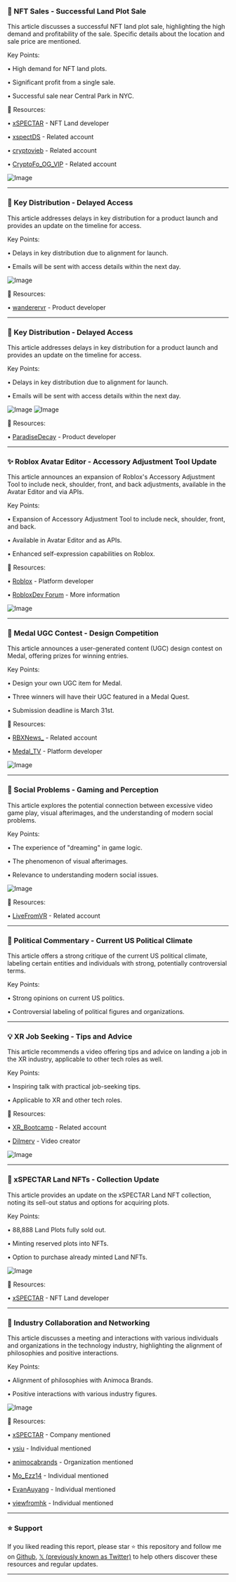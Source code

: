### 🤖 NFT Sales - Successful Land Plot Sale

This article discusses a successful NFT land plot sale, highlighting the high demand and profitability of the sale.  Specific details about the location and sale price are mentioned.

Key Points:

• High demand for NFT land plots.


• Significant profit from a single sale.


• Successful sale near Central Park in NYC.


🔗 Resources:

• [xSPECTAR](https://x.com/xSPECTAR) -  NFT Land developer


• [xspectDS](https://x.com/xspectDS) -  Related account


• [cryptovieb](https://x.com/cryptovieb) - Related account


• [CryptoFo_OG_VIP](https://x.com/CryptoFo_OG_VIP) - Related account


![Image](https://pbs.twimg.com/media/Gm1rLiRbwAAX-Nr?format=jpg&name=small)


---

### 🤖 Key Distribution -  Delayed Access

This article addresses delays in key distribution for a product launch and provides an update on the timeline for access.

Key Points:

• Delays in key distribution due to alignment for launch.


• Emails will be sent with access details within the next day.



![Image](https://pbs.twimg.com/media/Gm2DQ3wWgAAhAGv?format=jpg&name=small)

🔗 Resources:

• [wanderervr](https://x.com/wanderervr) -  Product developer


---

### 🤖 Key Distribution - Delayed Access

This article addresses delays in key distribution for a product launch and provides an update on the timeline for access.

Key Points:

• Delays in key distribution due to alignment for launch.


• Emails will be sent with access details within the next day.



![Image](https://pbs.twimg.com/tweet_video_thumb/Gm2LBenbUAANK5n.jpg)
![Image](https://pbs.twimg.com/media/Gm2DQ3wWgAAhAGv?format=jpg&name=240x240)

🔗 Resources:

• [ParadiseDecay](https://x.com/ParadiseDecay) - Product developer


---

### ✨ Roblox Avatar Editor - Accessory Adjustment Tool Update

This article announces an expansion of Roblox's Accessory Adjustment Tool to include neck, shoulder, front, and back adjustments, available in the Avatar Editor and via APIs.

Key Points:

• Expansion of Accessory Adjustment Tool to include neck, shoulder, front, and back.


• Available in Avatar Editor and as APIs.


• Enhanced self-expression capabilities on Roblox.


🔗 Resources:

• [Roblox](https://x.com/Roblox) -  Platform developer


• [RobloxDev Forum](https://devforum.roblox.com/t/accessory-adjustment-apis-for-neck-shoulder-front-and-back/3569059) -  More information


![Image](https://pbs.twimg.com/ext_tw_video_thumb/1904285391991271424/pu/img/kPjU7A37pXo4u9FY.jpg)


---

### 🚀 Medal UGC Contest - Design Competition

This article announces a user-generated content (UGC) design contest on Medal, offering prizes for winning entries.

Key Points:

• Design your own UGC item for Medal.


• Three winners will have their UGC featured in a Medal Quest.


• Submission deadline is March 31st.


🔗 Resources:

• [RBXNews_](https://x.com/RBXNews_) - Related account


• [Medal_TV](https://x.com/Medal_TV) - Platform developer


![Image](https://pbs.twimg.com/media/Gm1KsGWaUAAFhJn?format=jpg&name=small)


---

### 🤖 Social Problems -  Gaming and Perception

This article explores the potential connection between excessive video game play, visual afterimages, and the understanding of modern social problems.

Key Points:

•  The experience of "dreaming" in game logic.


•  The phenomenon of visual afterimages.


•  Relevance to understanding modern social issues.



![Image](https://pbs.twimg.com/ext_tw_video_thumb/1904266005913718784/pu/img/PfAZ0czAb6Y4pxmj.jpg)

🔗 Resources:

• [LiveFromVR](https://x.com/LiveFromVR) -  Related account


---

### 🤖 Political Commentary - Current US Political Climate

This article offers a strong critique of the current US political climate, labeling certain entities and individuals with strong, potentially controversial terms.

Key Points:

•  Strong opinions on current US politics.


•  Controversial labeling of political figures and organizations.



---

### 💡 XR Job Seeking - Tips and Advice

This article recommends a video offering tips and advice on landing a job in the XR industry, applicable to other tech roles as well.


Key Points:

• Inspiring talk with practical job-seeking tips.


• Applicable to XR and other tech roles.


🔗 Resources:


• [XR_Bootcamp](https://x.com/XR_Bootcamp) - Related account


• [Dilmerv](https://x.com/Dilmerv) - Video creator


![Image](https://pbs.twimg.com/media/Gm0ZitcacAEIwYX?format=jpg&name=small)


---

### 🤖 xSPECTAR Land NFTs - Collection Update

This article provides an update on the xSPECTAR Land NFT collection, noting its sell-out status and options for acquiring plots.

Key Points:

• 88,888 Land Plots fully sold out.


•  Minting reserved plots into NFTs.


• Option to purchase already minted Land NFTs.


![Image](https://pbs.twimg.com/media/Gmz4T5nbwAAceR4?format=jpg&name=360x360)

🔗 Resources:

• [xSPECTAR](https://x.com/xSPECTAR) - NFT Land developer


---

### 🤖  Industry Collaboration and Networking

This article discusses a meeting and interactions with various individuals and organizations in the technology industry, highlighting the alignment of philosophies and positive interactions.

Key Points:

• Alignment of philosophies with Animoca Brands.


•  Positive interactions with various industry figures.



![Image](https://pbs.twimg.com/media/GmyurVNaYAAx5-l?format=jpg&name=small)

🔗 Resources:

• [xSPECTAR](https://x.com/xSPECTAR) -  Company mentioned


• [ysiu](https://x.com/ysiu) - Individual mentioned


• [animocabrands](https://x.com/animocabrands) - Organization mentioned


• [Mo_Ezz14](https://x.com/Mo_Ezz14) - Individual mentioned


• [EvanAuyang](https://x.com/EvanAuyang) - Individual mentioned


• [viewfromhk](https://x.com/viewfromhk) - Individual mentioned


---

### ⭐️ Support

If you liked reading this report, please star ⭐️ this repository and follow me on [Github](https://github.com/Drix10), [𝕏 (previously known as Twitter)](https://x.com/DRIX_10_) to help others discover these resources and regular updates.

---